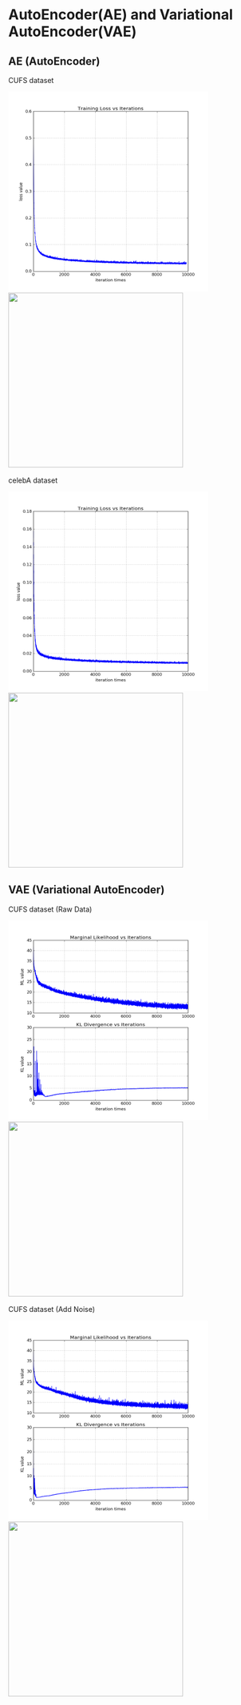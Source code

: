 # AutoEncoder(AE) and Variational AutoEncoder(VAE)

AE (AutoEncoder)        
-----   

CUFS dataset
<p >
<align="left">
  <img src = "./ae_res/cufs_curve/loss_curve.png?raw=true" width="400" height="400">
<align="right">
  <img src = "./ae_res/cufs_samples/samples.gif?raw=true" width="350" height="350">
</p>

celebA dataset
<p >
<align="left">
  <img src = "./ae_res/celeba_curve/loss_curve.png?raw=true" width="400" height="400">
<align="right">
  <img src = "./ae_res/celeba_samples/samples.gif?raw=true" width="350" height="350">
</p>


VAE (Variational AutoEncoder)
-------------

CUFS dataset (Raw Data)
<p >
<align="left">
  <img src = "./vae_res/cufs_curve/loss_curve.png?raw=true" width="400" height="400">
<align="right">
  <img src = "./vae_res/cufs_samples/samples.gif?raw=true" width="350" height="350">
</p>

CUFS dataset (Add Noise)
<p >
<align="left">
  <img src = "./vae_res/cufs_curve/loss_curve_noise.png?raw=true" width="400" height="400">
<align="right">
  <img src = "./vae_res/cufs_samples/samples_noise.gif?raw=true" width="350" height="350">
</p>
